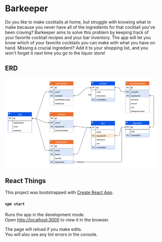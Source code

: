 # Barkeeper
Do you like to make cocktails at home, but struggle with knowing what to make because you never have all of the ingredients for that cocktail you've been craving? Barkeeper aims to solve this problem by keeping track of your favorite cocktail recipes and your bar inventory. The app will let you know which of your favorite cocktails you can make with what you have on hand. Missing a crucial ingredient? Add it to your shopping list, and you won't forget it next time you go to the liquor store!

## ERD

![Barkeeper ERD](https://github.com/scivarolo/barkeeper/blob/master/barkeeper-erd.png)

## React Things

This project was bootstrapped with [Create React App](https://github.com/facebook/create-react-app).

#### `npm start`

Runs the app in the development mode.<br>
Open [http://localhost:3000](http://localhost:3000) to view it in the browser.

The page will reload if you make edits.<br>
You will also see any lint errors in the console.
